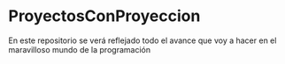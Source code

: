 # ProyectosConProyeccion
En este repositorio se verá reflejado todo el avance que voy a hacer en el maravilloso mundo de la programación
